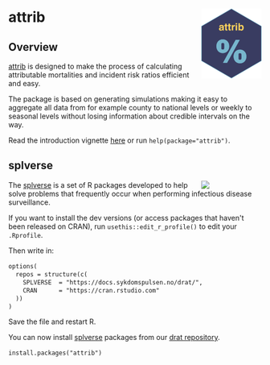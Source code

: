 # attrib <a href="https://docs.sykdomspulsen.no/attrib"><img src="man/figures/logo.png" align="right" width="120" /></a>

## Overview 

[attrib](https://docs.sykdomspulsen.no/attrib) is designed to make the process of calculating attributable mortalities and incident risk ratios efficient and easy.

The package is based on generating simulations making it easy to aggregate all data from for example county to national levels or weekly to seasonal levels without losing information about credible intervals on the way. 

Read the introduction vignette [here](https://docs.sykdomspulsen.no/attrib/articles/attrib.html) or run `help(package="attrib")`.

## splverse

<a href="https://docs.sykdomspulsen.no/packages"><img src="https://docs.sykdomspulsen.no/packages/splverse.png" align="right" width="120" /></a>

The [splverse](https://docs.sykdomspulsen.no/packages) is a set of R packages developed to help solve problems that frequently occur when performing infectious disease surveillance.

If you want to install the dev versions (or access packages that haven't been released on CRAN), run `usethis::edit_r_profile()` to edit your `.Rprofile`. 

Then write in:

```
options(
  repos = structure(c(
    SPLVERSE  = "https://docs.sykdomspulsen.no/drat/",
    CRAN      = "https://cran.rstudio.com"
  ))
)
```

Save the file and restart R.

You can now install [splverse](https://docs.sykdomspulsen.no/packages) packages from our [drat repository](https://docs.sykdomspulsen.no/drat).

```
install.packages("attrib")
```

